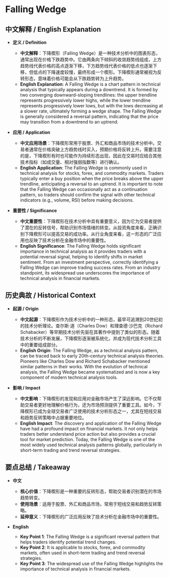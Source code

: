 # Falling Wedge

## 中文解释 / English Explanation

* **定义 / Definition**  
  - **中文解释**：下降楔形（Falling Wedge）是一种技术分析中的图表形态，通常出现在价格下跌趋势中。它由两条向下倾斜的收敛趋势线组成，上方趋势线代表价格的高点逐渐下移，下方趋势线代表价格的低点也逐渐下移，但低点的下降速度较慢，最终形成一个楔形。下降楔形通常被视为反转形态，意味着价格可能会从下跌趋势转为上升趋势。  
  - **English Explanation**: A Falling Wedge is a chart pattern in technical analysis that typically appears during a downtrend. It is formed by two converging downward-sloping trendlines: the upper trendline represents progressively lower highs, while the lower trendline represents progressively lower lows, but with the lows decreasing at a slower rate, ultimately forming a wedge shape. The Falling Wedge is generally considered a reversal pattern, indicating that the price may transition from a downtrend to an uptrend.

* **应用 / Application**  
  - **中文应用场景**：下降楔形常用于股票、外汇和商品市场的技术分析中。交易者通常在价格突破上方趋势线时买入，预期价格将反转上升。需要注意的是，下降楔形有时也可能作为持续形态出现，因此在交易时应结合其他技术指标（如成交量、相对强弱指数等）进行确认。  
  - **English Application**: The Falling Wedge is commonly used in technical analysis for stocks, forex, and commodity markets. Traders typically enter a buy position when the price breaks above the upper trendline, anticipating a reversal to an uptrend. It is important to note that the Falling Wedge can occasionally act as a continuation pattern, so traders should confirm the signal with other technical indicators (e.g., volume, RSI) before making decisions.

* **重要性 / Significance**  
  - **中文重要性**：下降楔形在技术分析中具有重要意义，因为它为交易者提供了潜在的反转信号，帮助识别市场情绪的转变。从投资角度来看，正确识别下降楔形可以提高交易的成功率。从行业角度来看，这一形态的广泛应用也反映了技术分析在金融市场中的重要性。  
  - **English Significance**: The Falling Wedge holds significant importance in technical analysis as it provides traders with a potential reversal signal, helping to identify shifts in market sentiment. From an investment perspective, correctly identifying a Falling Wedge can improve trading success rates. From an industry standpoint, its widespread use underscores the importance of technical analysis in financial markets.

## 历史典故 / Historical Context

* **起源 / Origin**  
  - **中文起源**：下降楔形作为技术分析中的一种形态，最早可追溯到20世纪初的技术分析理论。查尔斯·道（Charles Dow）和理查德·沙巴克（Richard Schabacker）等早期技术分析先驱在其著作中提到了类似的形态。随着技术分析的不断发展，下降楔形逐渐被系统化，并成为现代技术分析工具中的重要组成部分。  
  - **English Origin**: The Falling Wedge, as a technical analysis pattern, can be traced back to early 20th-century technical analysis theories. Pioneers like Charles Dow and Richard Schabacker mentioned similar patterns in their works. With the evolution of technical analysis, the Falling Wedge became systematized and is now a key component of modern technical analysis tools.

* **影响 / Impact**  
  - **中文影响**：下降楔形的发现和应用对金融市场产生了深远影响。它不仅帮助交易者更好地理解价格行为，还为市场预测提供了重要工具。如今，下降楔形已成为全球交易者广泛使用的技术分析形态之一，尤其在短线交易和趋势反转策略中占据重要地位。  
  - **English Impact**: The discovery and application of the Falling Wedge have had a profound impact on financial markets. It not only helps traders better understand price action but also provides a crucial tool for market prediction. Today, the Falling Wedge is one of the most widely used technical analysis patterns globally, particularly in short-term trading and trend reversal strategies.

## 要点总结 / Takeaway

* **中文**  
  - **核心价值**：下降楔形是一种重要的反转形态，帮助交易者识别潜在的市场趋势转变。  
  - **使用场景**：适用于股票、外汇和商品市场，常用于短线交易和趋势反转策略。  
  - **延伸意义**：下降楔形的广泛应用反映了技术分析在金融市场中的重要性。

* **English**  
  - **Key Point 1**: The Falling Wedge is a significant reversal pattern that helps traders identify potential trend changes.  
  - **Key Point 2**: It is applicable to stocks, forex, and commodity markets, often used in short-term trading and trend reversal strategies.  
  - **Key Point 3**: The widespread use of the Falling Wedge highlights the importance of technical analysis in financial markets.